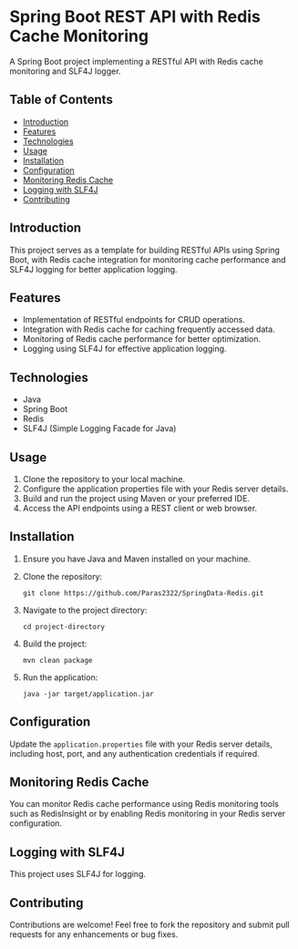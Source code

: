 # Spring Boot REST API with Redis Cache Monitoring

A Spring Boot project implementing a RESTful API with Redis cache monitoring and SLF4J logger.

## Table of Contents

- [Introduction](#introduction)
- [Features](#features)
- [Technologies](#technologies)
- [Usage](#usage)
- [Installation](#installation)
- [Configuration](#configuration)
- [Monitoring Redis Cache](#monitoring-redis-cache)
- [Logging with SLF4J](#logging-with-slf4j)
- [Contributing](#contributing)

## Introduction

This project serves as a template for building RESTful APIs using Spring Boot, with Redis cache integration for monitoring cache performance and SLF4J logging for better application logging.

## Features

- Implementation of RESTful endpoints for CRUD operations.
- Integration with Redis cache for caching frequently accessed data.
- Monitoring of Redis cache performance for better optimization.
- Logging using SLF4J for effective application logging.

## Technologies

- Java
- Spring Boot
- Redis
- SLF4J (Simple Logging Facade for Java)

## Usage

1. Clone the repository to your local machine.
2. Configure the application properties file with your Redis server details.
3. Build and run the project using Maven or your preferred IDE.
4. Access the API endpoints using a REST client or web browser.

## Installation

1. Ensure you have Java and Maven installed on your machine.
2. Clone the repository:

    ```
    git clone https://github.com/Paras2322/SpringData-Redis.git
    ```

3. Navigate to the project directory:

    ```
    cd project-directory
    ```

4. Build the project:

    ```
    mvn clean package
    ```

5. Run the application:

    ```
    java -jar target/application.jar
    ```

## Configuration

Update the `application.properties` file with your Redis server details, including host, port, and any authentication credentials if required.

## Monitoring Redis Cache

You can monitor Redis cache performance using Redis monitoring tools such as RedisInsight or by enabling Redis monitoring in your Redis server configuration.

## Logging with SLF4J

This project uses SLF4J for logging.

## Contributing

Contributions are welcome! Feel free to fork the repository and submit pull requests for any enhancements or bug fixes.

